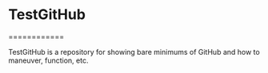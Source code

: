 # TestGitHub
============

TestGitHub is a repository for showing bare minimums of GitHub and how to maneuver, function, etc.